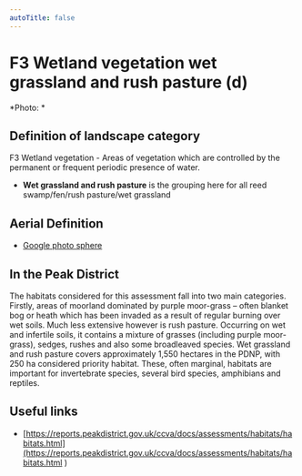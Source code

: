 ```yaml
---
autoTitle: false
---
```


# F3 Wetland vegetation wet grassland and rush pasture (d)


*Photo: *

## Definition of landscape category

F3 Wetland vegetation - Areas of vegetation which are controlled by the permanent or frequent periodic presence of water. 

* **Wet grassland and rush pasture**  is the grouping here for all reed swamp/fen/rush pasture/wet grassland

## Aerial Definition


* [Google photo sphere](https://goo.gl/maps/Keo9Eu7tB3Bvfi3a7) 

## In the Peak District
The habitats considered for this assessment fall into two main categories. Firstly, areas of moorland dominated by purple moor-grass – often blanket bog or heath which has been invaded as a result of regular burning over wet soils. Much less extensive however is rush pasture. Occurring on wet and infertile soils, it contains a mixture of grasses (including purple moor-grass), sedges, rushes and also some broadleaved species. Wet grassland and rush pasture covers approximately 1,550 hectares in the PDNP, with 250 ha considered priority habitat. These, often marginal, habitats are important for invertebrate species, several bird species, amphibians and reptiles.


## Useful links
* [https://reports.peakdistrict.gov.uk/ccva/docs/assessments/habitats/habitats.html](https://reports.peakdistrict.gov.uk/ccva/docs/assessments/habitats/habitats.html )
